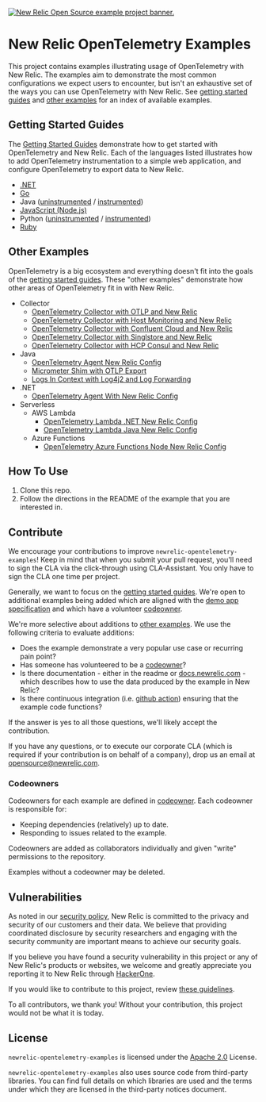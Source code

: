 <a href="https://opensource.newrelic.com/oss-category/#example-code"><picture><source media="(prefers-color-scheme: dark)" srcset="https://github.com/newrelic/opensource-website/raw/main/src/images/categories/dark/Example_Code.png"><source media="(prefers-color-scheme: light)" srcset="https://github.com/newrelic/opensource-website/raw/main/src/images/categories/Example_Code.png"><img alt="New Relic Open Source example project banner." src="https://github.com/newrelic/opensource-website/raw/main/src/images/categories/Example_Code.png"></picture></a>

# New Relic OpenTelemetry Examples

This project contains examples illustrating usage of OpenTelemetry with New Relic. The examples aim to demonstrate the most common configurations we expect users to encounter, but isn't an exhaustive set of the ways you can use OpenTelemetry with New Relic. See [getting started guides](#getting-started-guides) and [other examples](#other-examples) for an index of available examples.

## Getting Started Guides

The [Getting Started Guides](./getting-started-guides/README.md) demonstrate how to get started with OpenTelemetry and New Relic. Each of the languages listed illustrates how to add OpenTelemetry instrumentation to a simple web application, and configure OpenTelemetry to export data to New Relic.

* [.NET](./getting-started-guides/dotnet)
* [Go](./getting-started-guides/go)
* Java ([uninstrumented](./getting-started-guides/java/uninstrumented) / [instrumented](./getting-started-guides/java/instrumented))
* [JavaScript (Node.js)](./getting-started-guides/javascript)
* Python ([uninstrumented](./getting-started-guides/python/Uninstrumented) / [instrumented](./getting-started-guides/python/Instrumented))
* [Ruby](./getting-started-guides/ruby)

## Other Examples

OpenTelemetry is a big ecosystem and everything doesn't fit into the goals of the [getting started guides](#getting-started-guides). These "other examples" demonstrate how other areas of OpenTelemetry fit in with New Relic. 

* Collector
  * [OpenTelemetry Collector with OTLP and New Relic](./other-examples/collector/nr-config)
  * [OpenTelemetry Collector with Host Monitoring and New Relic](./other-examples/collector/host-monitoring)
  * [OpenTelemetry Collector with Confluent Cloud and New Relic](./other-examples/collector/confluentcloud)
  * [OpenTelemetry Collector with Singlstore and New Relic](./other-examples/collector/singlestore)
  * [OpenTelemetry Collector with HCP Consul and New Relic](./other-examples/collector/hcp-consul)
* Java
  * [OpenTelemetry Agent New Relic Config](./other-examples/java/agent-nr-config)
  * [Micrometer Shim with OTLP Export](./other-examples/java/micrometer-shim)
  * [Logs In Context with Log4j2 and Log Forwarding](./other-examples/java/logs-in-context-log4j2)
* .NET
  * [OpenTelemetry Agent With New Relic Config](./other-examples/dotnet/agent-nr-config)
* Serverless
  * AWS Lambda
    * [OpenTelemetry Lambda .NET New Relic Config](./other-examples/serverless/aws-lambda/dotnet)
    * [OpenTelemetry Lambda Java New Relic Config](./other-examples/serverless/aws-lambda/java)
  * Azure Functions
    * [OpenTelemetry Azure Functions Node New Relic Config](./other-examples/serverless/azure-functions/node/http-trigger-app)

## How To Use

1. Clone this repo.
2. Follow the directions in the README of the example that you are interested in.

## Contribute

We encourage your contributions to improve `newrelic-opentelemetry-examples`! Keep in mind that when you submit your pull request, you'll need to sign the CLA via the click-through using CLA-Assistant. You only have to sign the CLA one time per project.

Generally, we want to focus on the [getting started guides](#getting-started-guides). We're open to additional examples being added which are aligned with the [demo app specification](./getting-started-guides/demo-app-specification.md) and which have a volunteer [codeowner](#codeowners).

We're more selective about additions to [other examples](#other-examples). We use the following criteria to evaluate additions:

* Does the example demonstrate a very popular use case or recurring pain point?
* Has someone has volunteered to be a [codeowner](#codeowners)?
* Is there documentation - either in the readme or [docs.newrelic.com](https://docs.newrelic.com/) - which describes how to use the data produced by the example in New Relic?
* Is there continuous integration (i.e. [github action](.github/workflows/pull_request.yml)) ensuring that the example code functions?

If the answer is yes to all those questions, we'll likely accept the contribution.

If you have any questions, or to execute our corporate CLA (which is required if your contribution is on behalf of a company), drop us an email at opensource@newrelic.com.

### Codeowners

Codeowners for each example are defined in [codeowner](.github/CODEOWNERS). Each codeowner is responsible for:

* Keeping dependencies (relatively) up to date.
* Responding to issues related to the example.

Codeowners are added as collaborators individually and given "write" permissions to the repository.

Examples without a codeowner may be deleted.

## Vulnerabilities

As noted in our [security policy](https://github.com/newrelic/newrelic-opentelemetry-examples/security/policy), New Relic is committed to the privacy and security of our customers and their data. We believe that providing coordinated disclosure by security researchers and engaging with the security community are important means to achieve our security goals.

If you believe you have found a security vulnerability in this project or any of New Relic's products or websites, we welcome and greatly appreciate you reporting it to New Relic through [HackerOne](https://hackerone.com/newrelic).

If you would like to contribute to this project, review [these guidelines](./CONTRIBUTING.md).

To all contributors, we thank you!  Without your contribution, this project would not be what it is today.

## License

`newrelic-opentelemetry-examples` is licensed under the [Apache 2.0](http://apache.org/licenses/LICENSE-2.0.txt) License.

`newrelic-opentelemetry-examples` also uses source code from third-party libraries. You can find full details on which libraries are used and the terms under which they are licensed in the third-party notices document.

